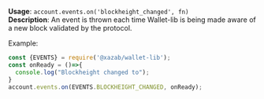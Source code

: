 **Usage**: `account.events.on('blockheight_changed', fn)`    
**Description**: An event is thrown each time Wallet-lib is being made aware of a new block validated by the protocol.

Example: 
```js
const {EVENTS} = require('@xazab/wallet-lib');
const onReady = ()=>{
  console.log("Blockheight changed to");
}
account.events.on(EVENTS.BLOCKHEIGHT_CHANGED, onReady);
```

